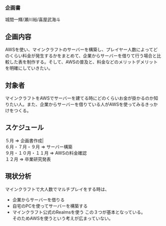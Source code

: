 ### 企画書  
城間一輝/瀬川裕/喜屋武海斗  
## 企画内容  
AWSを使い、マインクラフトのサーバーを構築し、プレイヤー人数によってどのくらい料金が発生するかをまとめて、企業からサーバーを借りて行う場合と比較した表を制作する。そして、AWSの普及と、料金などのメリットデメリットを明確にしていきたい。  
## 対象者  
マインクラフトをAWSでサーバーを建てる時にどのくらいお金が掛かるのか知りたい人。また、企業からサーバーを借りている人がAWSを使ってみるきっかけをつくる。  
## スケジュール  
５月 => 企画書作成|  
６月・７月・９月 => サーバー構築  
９月・１０月・１１月 => AWSの料金確認  
１２月 => 卒業研究発表  
## 現状分析  
マインクラフトで大人数でマルチプレイをする時は、  
- 企業からサーバーを借りる
- 自宅のPCを使ってサーバーを構築する
- マインクラフト公式のRealmsを使う
この３つが基本となっている。  
そのためAWSを使うという考えが広まっていない。  
